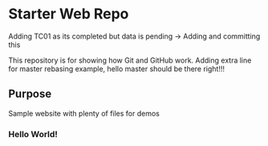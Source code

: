 # Starter Web Repo

Adding TC01 as its completed but data is pending -> Adding and committing this

This repository is for showing how Git and GitHub work. Adding extra line for master rebasing example, hello master should be there right!!!

## Purpose

Sample website with plenty of files for demos



### Hello World!

